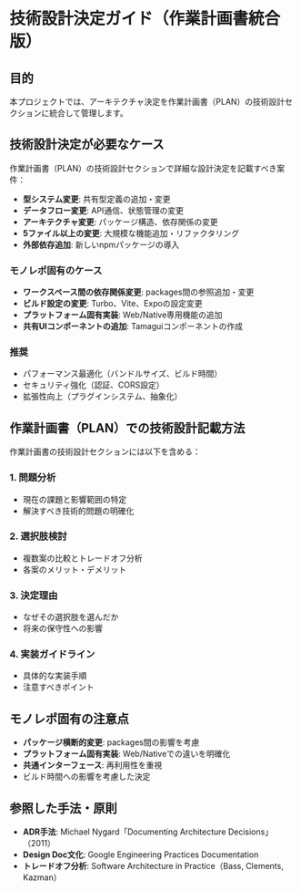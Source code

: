 <!--
Based on ai-coding-project-boilerplate by Shinsuke Kagawa
https://github.com/shinpr/ai-coding-project-boilerplate
-->

# 技術設計決定ガイド（作業計画書統合版）

## 目的

本プロジェクトでは、アーキテクチャ決定を作業計画書（PLAN）の技術設計セクションに統合して管理します。

## 技術設計決定が必要なケース

作業計画書（PLAN）の技術設計セクションで詳細な設計決定を記載すべき案件：

- **型システム変更**: 共有型定義の追加・変更
- **データフロー変更**: API通信、状態管理の変更
- **アーキテクチャ変更**: パッケージ構造、依存関係の変更
- **5ファイル以上の変更**: 大規模な機能追加・リファクタリング
- **外部依存追加**: 新しいnpmパッケージの導入

### モノレポ固有のケース
- **ワークスペース間の依存関係変更**: packages間の参照追加・変更
- **ビルド設定の変更**: Turbo、Vite、Expoの設定変更
- **プラットフォーム固有実装**: Web/Native専用機能の追加
- **共有UIコンポーネントの追加**: Tamaguiコンポーネントの作成

### 推奨
- パフォーマンス最適化（バンドルサイズ、ビルド時間）
- セキュリティ強化（認証、CORS設定）
- 拡張性向上（プラグインシステム、抽象化）

## 作業計画書（PLAN）での技術設計記載方法

作業計画書の技術設計セクションには以下を含める：

### 1. 問題分析
- 現在の課題と影響範囲の特定
- 解決すべき技術的問題の明確化

### 2. 選択肢検討
- 複数案の比較とトレードオフ分析
- 各案のメリット・デメリット

### 3. 決定理由
- なぜその選択肢を選んだか
- 将来の保守性への影響

### 4. 実装ガイドライン
- 具体的な実装手順
- 注意すべきポイント

## モノレポ固有の注意点

- **パッケージ横断的変更**: packages間の影響を考慮
- **プラットフォーム固有実装**: Web/Nativeでの違いを明確化
- **共通インターフェース**: 再利用性を重視
- ビルド時間への影響を考慮した決定

## 参照した手法・原則
- **ADR手法**: Michael Nygard「Documenting Architecture Decisions」（2011）
- **Design Doc文化**: Google Engineering Practices Documentation
- **トレードオフ分析**: Software Architecture in Practice（Bass, Clements, Kazman）
